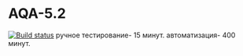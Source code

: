 # AQA-5.2
[![Build status](https://ci.appveyor.com/api/projects/status/o6q28yfhv96ls1oc?svg=true)](https://ci.appveyor.com/project/DenDro163/aqa-5-2)
ручное тестирование- 15 минут.
автоматизация- 400 минут.
